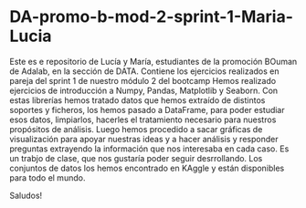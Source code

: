 # DA-promo-b-mod-2-sprint-1-Maria-Lucia

Este es e repositorio de Lucía y María, estudiantes de la promoción BOuman de Adalab, en la sección de DATA. 
Contiene los ejercicios realizados en pareja del sprint 1 de nuestro módulo 2 del bootcamp
Hemos realizado ejercicios de introducción a Numpy, Pandas, Matplotlib y Seaborn. Con estas librerías hemos tratado datos que hemos extraído de distintos soportes y ficheros, los hemos pasado a DataFrame, para poder estudiar esos datos, limpiarlos, hacerles el tratamiento necesario para nuestros propósitos de análisis. Luego hemos procedido a sacar gráficas de visualización para apoyar nuestras ideas y a hacer análisis y responder preguntas extrayendo la información que nos interesaba en cada caso.
Es un trabjo de clase, que nos gustaría poder seguir desrrollando. 
Los conjuntos de datos los hemos encontrado en KAggle y están disponibles para todo el mundo.


Saludos!
